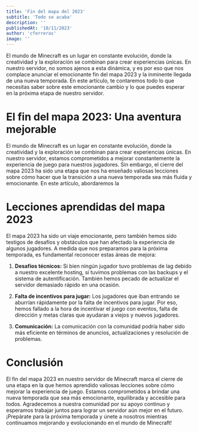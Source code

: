 ```yaml
---
title: 'Fin del mapa del 2023'
subtitle: 'Todo se acaba'
description: ''
publishedAt: '10/11/2023'
author: 'cferreras'
image: ''
---
```


El mundo de Minecraft es un lugar en constante evolución, donde la creatividad y la exploración se combinan para crear experiencias únicas. En nuestro servidor, no somos ajenos a esta dinámica, y es por eso que nos complace anunciar el emocionante fin del mapa 2023 y la inminente llegada de una nueva temporada. En este artículo, te contaremos todo lo que necesitas saber sobre este emocionante cambio y lo que puedes esperar en la próxima etapa de nuestro servidor.

# El fin del mapa 2023: Una aventura mejorable

El mundo de Minecraft es un lugar en constante evolución, donde la creatividad y la exploración se combinan para crear experiencias únicas. En nuestro servidor, estamos comprometidos a mejorar constantemente la experiencia de juego para nuestros jugadores. Sin embargo, el cierre del mapa 2023 ha sido una etapa que nos ha enseñado valiosas lecciones sobre cómo hacer que la transición a una nueva temporada sea más fluida y emocionante. En este artículo, abordaremos la

# Lecciones aprendidas del mapa 2023

El mapa 2023 ha sido un viaje emocionante, pero también hemos sido testigos de desafíos y obstáculos que han afectado la experiencia de algunos jugadores. A medida que nos preparamos para la próxima temporada, es fundamental reconocer estas áreas de mejora:

1. **Desafíos técnicos:** Si bien ningún jugador tuvo problemas de lag debido a nuestro excelente hosting, sí tuvimos problemas con las backups y el sistema de autentificación. También hemos pecado de actualizar el servidor demasiado rápido en una ocasión.

2. **Falta de incentivos para jugar:** Los jugadores que iban entrando se aburrían rápidamente por la falta de incentivos para jugar. Por eso, hemos fallado a la hora de incentivar el juego con eventos, falta de dirección y metas claras que ayudaran a viejos y nuevos jugadores.

3. **Comunicación:** La comunicación con la comunidad podría haber sido más eficiente en términos de anuncios, actualizaciones y resolución de problemas.

# Conclusión

El fin del mapa 2023 en nuestro servidor de Minecraft marca el cierre de una etapa en la que hemos aprendido valiosas lecciones sobre cómo mejorar la experiencia de juego. Estamos comprometidos a brindar una nueva temporada que sea más emocionante, equilibrada y accesible para todos. Agradecemos a nuestra comunidad por su apoyo continuo y esperamos trabajar juntos para lograr un servidor aún mejor en el futuro. ¡Prepárate para la próxima temporada y únete a nosotros mientras continuamos mejorando y evolucionando en el mundo de Minecraft!
